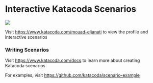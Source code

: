 # Interactive Katacoda Scenarios

[![](http://shields.katacoda.com/katacoda/mouad-eljanati/count.svg)](https://www.katacoda.com/mouad-eljanati "Get your profile on Katacoda.com")

Visit https://www.katacoda.com/mouad-eljanati to view the profile and interactive scenarios

### Writing Scenarios
Visit https://www.katacoda.com/docs to learn more about creating Katacoda scenarios

For examples, visit https://github.com/katacoda/scenario-example
